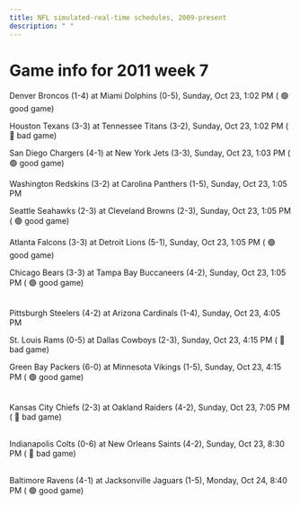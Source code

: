 ```yaml
---
title: NFL simulated-real-time schedules, 2009-present
description: " "
---
```


# Game info for 2011 week 7

Denver Broncos (1-4) at Miami Dolphins (0-5), Sunday, Oct 23, 1:02 PM (	:green_circle: good game)

Houston Texans (3-3) at Tennessee Titans (3-2), Sunday, Oct 23, 1:02 PM (	:red_circle: bad game)

San Diego Chargers (4-1) at New York Jets (3-3), Sunday, Oct 23, 1:03 PM (	:green_circle: good game)

Washington Redskins (3-2) at Carolina Panthers (1-5), Sunday, Oct 23, 1:05 PM

Seattle Seahawks (2-3) at Cleveland Browns (2-3), Sunday, Oct 23, 1:05 PM (	:green_circle: good game)

Atlanta Falcons (3-3) at Detroit Lions (5-1), Sunday, Oct 23, 1:05 PM (	:green_circle: good game)

Chicago Bears (3-3) at Tampa Bay Buccaneers (4-2), Sunday, Oct 23, 1:05 PM (	:green_circle: good game)

<br/>Pittsburgh Steelers (4-2) at Arizona Cardinals (1-4), Sunday, Oct 23, 4:05 PM

St. Louis Rams (0-5) at Dallas Cowboys (2-3), Sunday, Oct 23, 4:15 PM (	:red_circle: bad game)

Green Bay Packers (6-0) at Minnesota Vikings (1-5), Sunday, Oct 23, 4:15 PM (	:green_circle: good game)

<br/>Kansas City Chiefs (2-3) at Oakland Raiders (4-2), Sunday, Oct 23, 7:05 PM (	:red_circle: bad game)

<br/>Indianapolis Colts (0-6) at New Orleans Saints (4-2), Sunday, Oct 23, 8:30 PM (	:red_circle: bad game)

<br/>Baltimore Ravens (4-1) at Jacksonville Jaguars (1-5), Monday, Oct 24, 8:40 PM (	:green_circle: good game)

